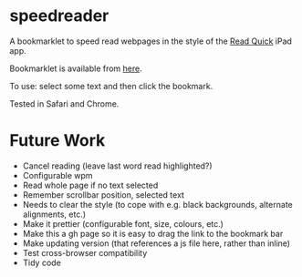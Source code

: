 speedreader
===========

A bookmarklet to speed read webpages in the style of the [Read Quick](http://readquickapp.com/) iPad app.

Bookmarklet is available from [here](http://markwithall.github.com/speedreader/).

To use: select some text and then click the bookmark.

Tested in Safari and Chrome.

Future Work
==
* Cancel reading (leave last word read highlighted?)
* Configurable wpm
* Read whole page if no text selected
* Remember scrollbar position, selected text
* Needs to clear the style (to cope with e.g. black backgrounds, alternate alignments, etc.)
* Make it prettier (configurable font, size, colours, etc.)
* Make this a gh page so it is easy to drag the link to the bookmark bar
* Make updating version (that references a js file here, rather than inline)
* Test cross-browser compatibility
* Tidy code
